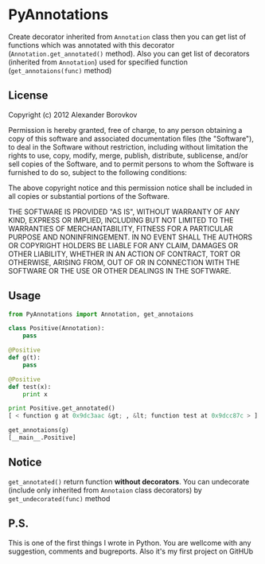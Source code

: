 PyAnnotations
=============
Create decorator inherited from `Annotation` class then you can get list of functions which was annotated
with this decorator (`Annotation.get_annotated()` method).
Also you can get list of decorators (inherited from `Annotation`) used for specified function
(`get_annotaions(func)` method)

License
-------
Copyright (c) 2012 Alexander Borovkov

Permission is hereby granted, free of charge, to any person obtaining a copy of this software and associated documentation files (the "Software"), to deal in the Software without restriction, including without limitation the rights to use, copy, modify, merge, publish, distribute, sublicense, and/or sell copies of the Software, and to permit persons to whom the Software is furnished to do so, subject to the following conditions:

The above copyright notice and this permission notice shall be included in all copies or substantial portions of the Software.

THE SOFTWARE IS PROVIDED "AS IS", WITHOUT WARRANTY OF ANY KIND, EXPRESS OR IMPLIED, INCLUDING BUT NOT LIMITED TO THE WARRANTIES OF MERCHANTABILITY, FITNESS FOR A PARTICULAR PURPOSE AND NONINFRINGEMENT. IN NO EVENT SHALL THE AUTHORS OR COPYRIGHT HOLDERS BE LIABLE FOR ANY CLAIM, DAMAGES OR OTHER LIABILITY, WHETHER IN AN ACTION OF CONTRACT, TORT OR OTHERWISE, ARISING FROM, OUT OF OR IN CONNECTION WITH THE SOFTWARE OR THE USE OR OTHER DEALINGS IN THE SOFTWARE.

Usage
-----
```python
from PyAnnotations import Annotation, get_annotaions

class Positive(Annotation):
    pass

@Positive
def g(t):
    pass

@Positive
def test(x):
    print x

print Positive.get_annotated()
[ < function g at 0x9dc3aac &gt; , &lt; function test at 0x9dcc87c > ]

get_annotaions(g)
[__main__.Positive]
```
Notice
------
`get_annotated()` return function __without decorators__. You can undecorate (include only inherited from `Annotaion`
class decorators) by `get_undecorated(func)` method

P.S.
----
This is one of the first things I wrote in Python. You are wellcome with any suggestion, comments and bugreports.
Also it's my first project on GitHUb
